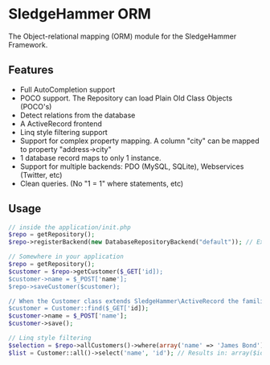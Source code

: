 
SledgeHammer ORM
==================

The Object-relational mapping (ORM) module for the SledgeHammer Framework.

Features
---------

* Full AutoCompletion support
* POCO support. The Repository can load Plain Old Class Objects (POCO's)
* Detect relations from the database
* A ActiveRecord frontend
* Linq style filtering support
* Support for complex property mapping. A column "city" can be mapped to property "address->city"
* 1 database record maps to only 1 instance.
* Support for multiple backends: PDO (MySQL, SQLite), Webservices (Twitter, etc)
* Clean queries. (No "1 = 1" where statements, etc)

Usage
------

```php
// inside the application/init.php
$repo = getRepository();
$repo->registerBackend(new DatabaseRepositoryBackend("default")); // Extract model from the "default" database connection.

// Somewhere in your application
$repo = getRepository();
$customer = $repo->getCustomer($_GET['id]);
$customer->name = $_POST['name'];
$repo->saveCustomer($customer);

// When the Customer class extends SledgeHammer\ActiveRecord the familiar API is also available
$customer = Customer::find($_GET['id]);
$customer->name = $_POST['name'];
$customer->save();

// Linq style filtering
$selection = $repo->allCustomers()->where(array('name' => 'James Bond'))->where(function ($c) { return $c->isSpecialAgent(); });
$list = Customer::all()->select('name', 'id'); // Results in: array($id1 => $name1, $id2 => $name2, ...)
```
